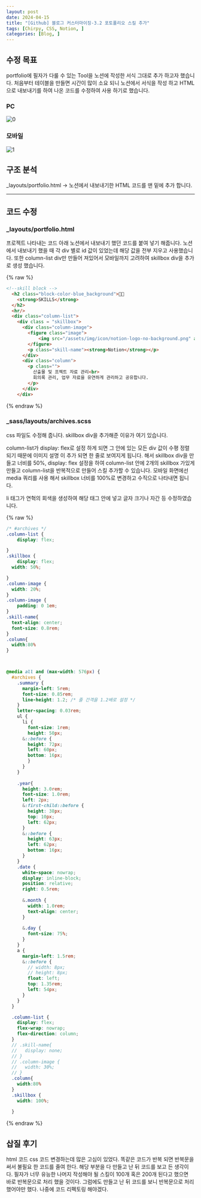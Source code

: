 ```yaml
---
layout: post
date: 2024-04-15
title: "[Github] 블로그 커스터마이징-3.2 포토폴리오 스킬 추가"
tags: [Chirpy, CSS, Notion, ]
categories: [Blog, ]
---
```

## 수정 목표


portfolio에 필자가 다룰 수 있는 Tool을 노션에 작성한 서식 그대로 추가 하고자 했습니다.
처음부터 테이블을 만들면 시간이 많이 소요 되니 노션에서 서식을 작성 하고 HTML으로 내보내기를 하여 나온 코드를 수정하여 사용 하기로 했습니다.


### PC


![0](/assets/img/2024-04-15-[Github]-블로그-커스터마이징-3.2-포토폴리오-스킬-추가.md/0.png)


### 모바일


![1](/assets/img/2024-04-15-[Github]-블로그-커스터마이징-3.2-포토폴리오-스킬-추가.md/1.png)


## 구조 분석


_layouts/portfolio.html → 노션에서 내보내기한 HTML 코드를 맨 밑에 추가 합니다.


---


## 코드 수정


### _layouts/portfolio.html


프로젝트 나타내는 코드 아래 노션에서 내보내기 했던 코드를 붙여 넣기 해줍니다.
노션에서 내보내기 했을 때 각 div 별로 id 값이 있었는데 해당 값을 전부 지우고 사용했습니다.
또한 column-list div만 만들어 져있어서 모바일까지 고려하여 skillbox div을 추가로 생성 했습니다.


{% raw %}
```html
<!--skill block -->  
  <h2 class="block-color-blue_background">👨‍💻
    <strong>SKILLS</strong>
  </h2>
  <hr/>
  <div class="column-list">
    <div class = "skillbox">
      <div class="column-image">
        <figure class="image">
            <img src="/assets/img/icon/notion-logo-no-background.png" alt="Notion Logo" />
        </figure>
        <p class="skill-name"><strong>Notion</strong></p>
      </div>
      <div class="column">
        <p class="">
          산출물 및 프젝트 자료 관리<br>
          회의록 관리, 업무 자료을 유연하게 관리하고 공유합니다. 
        </p>
      </div>
    </div>
```
{% endraw %}


### _sass/layouts/archives.scss


css 파일도 수정해 줍니다. skillbox div을 추가해준 이유가 여기 있습니다.


column-list가 display: flex로 설정 하게 되면 그 안에 있는 모든 div 값이 수평 정렬 되기 때문에 이미지 설명 이 추가 되면 한 줄로 보여지게 됩니다. 해서 skillbox div을 만들고 너비를 50%, display: flex
설정을 하여 column-list 안에 2개의 skillbox 가있게 만들고 column-list을 반복적으로 만들어 스킬
추가할 수 있습니다. 모바일 화면에선 media 쿼리를 사용 해서 skillbox 너비를 100%로 변경하고
수직으로 나타내면 됩니다.


li 태그가 연혁의 회색을 생성하여 해당 태그 안에 넣고 글자 크기나 자간 등 수정하였습니다.


{% raw %}
```scss
/* #archives */
.column-list {
	display: flex;

}
.skillbox {
	display: flex;
  width: 50%;

}
.column-image {
  width: 20%;
}
.column-image {
	padding: 0 1em;
}
.skill-name{
  text-align: center;
  font-size: 0.8rem;
}
.column{
  width:80%
}



@media all and (max-width: 576px) {
  #archives {
    .summary {
      margin-left: 5rem;
      font-size: 0.85rem;
      line-height: 1.2; /* 줄 간격을 1.2배로 설정 */
    }
    letter-spacing: 0.03rem;
    ul {
      li {
        font-size: 1rem; 
        height: 50px;
      &::before {
        height: 72px;
        left: 60px;
        bottom: 16px;
        }
      }
    }
  
    .year{
      height: 3.0rem;
      font-size: 1.0rem;
      left: 2px;
      &:first-child::before {
        height: 38px;
        top: 10px;
        left: 62px;
      }
      &::before {
        height: 63px;
        left: 62px;
        bottom: 16px;
      }
    }
    .date {
      white-space: nowrap;
      display: inline-block;
      position: relative;
      right: 0.5rem;
  
      &.month {
        width: 1.0rem;
        text-align: center;
      }
  
      &.day {
        font-size: 75%;
      }
    }
    a {
      margin-left: 1.5rem;
      &::before {
        // width: 8px;
        // height: 8px;
        float: left;
        top: 1.35rem;
        left: 54px;
      }
    }
  }

  .column-list {
    display: flex;
    flex-wrap: nowrap;
    flex-direction: column;
  }
  // .skill-name{
  //   display: none;
  // }
  // .column-image {
  //   width: 30%;
  // }
  .column{
    width:80%
  }
  .skillbox {
    width: 100%;
  
  }
```
{% endraw %}


## 삽질 후기


html 코드 css 코드 변경하는데 많은 고심이 있었다. 똑같은 코드가 반복 되면 반복문을 써서 불필요
한 코드를 줄여 한다. 해당 부분을 다 만들고 난 뒤 코드를 보고 든 생각이다. 필자가 너무 유능한
나머지 작성해야 될 스킬이 100개 혹은 200개 된다고 했으면 바로 반복문으로 처리 했을 것이다.
그럼에도 만들고 난 뒤 코드를 보니 반복문으로 처리 했어야만 했다.
나중에 코드 리펙토링 해야겠다.

